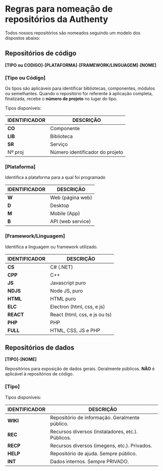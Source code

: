 # Regras para nomeação de repositórios da Authenty

Todos nossos repositórios são nomeados seguindo um modelo dos dispostos abaixo:


## Repositórios de código

**[TIPO ou CODIGO]**-**[PLATAFORMA]**-**[FRAMEWORK/LINGUAGEM]**-**[NOME]**

### [Tipo ou Código]

Os tipos são aplicáveis para identificar bibliotecas, componentes, módulos ou semelhantes.
Quando o repositório for referente à aplicação completa, finalizada, recebe o **número de projeto** no lugar do tipo.

Tipos disponíveis:

| IDENTIFICADOR | DESCRIÇÃO |
| --- | --- |
| **CO** | Componente |
| **LIB** | Biblioteca |
| **SR** | Serviço |
| Nº proj | Número identificador do projeto |

### [Plataforma]

Identifica a plataforma para a qual foi programado

| IDENTIFICADOR | DESCRIÇÃO |
| --- | --- |
| **W** | Web (página web) |
| **D** | Desktop |
| **M** | Mobile  (App) |
| **B** | API (web service) |

### [Framework/Linguagem]

Identifica a linguagem ou framework utilizado.

| IDENTIFICADOR | DESCRIÇÃO |
| --- | --- |
| **CS** | C# (.NET) |
| **CPP** | C++ |
| **JS** | Javascript puro |
| **NDJS** | Node JS, puro |
| **HTML** | HTML puro |
| **ELC** | Electron (html, css, e js) |
| **REACT** | React (html, css, e js ou ts) |
| **PHP** | PHP |
| **FULL** | HTML, CSS, JS e PHP |


## Repositórios de dados

**[TIPO]**-**[NOME]**

Repositórios para exposição de dados gerais. Geralmente públicos.
**NÃO** é aplicável à repositórios de código.

### [Tipo]

Tipos disponíveis:

| IDENTIFICADOR | DESCRIÇÃO |
| --- | --- |
| **WIKI** | Repositório de informação. Geralmente público. |
| **REC** | Recursos diversos (instaladores, etc.). Públicos. |
| **RECP** | Recursos diversos (imegens, etc.). Privados. |
| **HELP** | Repositório de ajuda. Sempre público. |
| **INT** | Dados internos. Sempre PRIVADO. |


